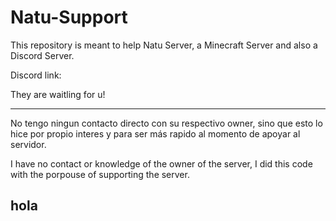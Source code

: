 # Natu-Support
This repository is meant to help Natu Server, a Minecraft Server and also a Discord Server.

Discord link:

They are waitling for u!
***
No tengo ningun contacto directo con su respectivo owner, sino que esto lo hice por propio interes y para ser más rapido al momento de apoyar al servidor.

I have no contact or knowledge of the owner of the server, I did this code with the porpouse of supporting the server.

## hola
